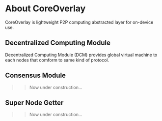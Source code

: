 # About CoreOverlay

CoreOverlay is lightweight P2P computing abstracted layer for on-device use.

## Decentralized Computing Module

Decentralized Computing Module (DCM) provides global virtual machine to each nodes that comform to same kind of protocol.

## Consensus Module

>> Now under construction...


## Super Node Getter

>> Now under construction...
